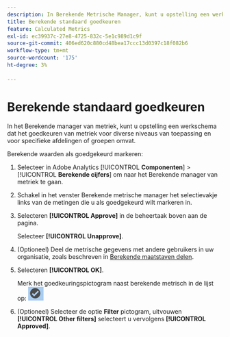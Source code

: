 ```yaml
---
description: In Berekende Metrische Manager, kunt u opstelling een werkschema dat het goedkeuren van metriek voor diverse niveaus van toepassing en voor specifieke afdelingen of groepen omvat.
title: Berekende standaard goedkeuren
feature: Calculated Metrics
exl-id: ec39937c-27e8-4725-832c-5e1c989d1c9f
source-git-commit: 406ed620c880cd48bea17ccc13d0397c18f082b6
workflow-type: tm+mt
source-wordcount: '175'
ht-degree: 3%

---
```


# Berekende standaard goedkeuren

In het Berekende manager van metriek, kunt u opstelling een werkschema dat het goedkeuren van metriek voor diverse niveaus van toepassing en voor specifieke afdelingen of groepen omvat.

Berekende waarden als goedgekeurd markeren:

1. Selecteer in Adobe Analytics [!UICONTROL **Componenten**] > [!UICONTROL **Berekende cijfers**] om naar het Berekende manager van metriek te gaan.

1. Schakel in het venster Berekende metrische manager het selectievakje links van de metingen die u als goedgekeurd wilt markeren in.

1. Selecteren **[!UICONTROL Approve]** in de beheertaak boven aan de pagina.

   Selecteer **[!UICONTROL Unapprove]**.

1. (Optioneel) Deel de metrische gegevens met andere gebruikers in uw organisatie, zoals beschreven in [Berekende maatstaven delen](/help/components/c-calcmetrics/c-workflow/cm-workflow/cm-sharing.md).

1. Selecteren **[!UICONTROL OK]**.

   Merk het goedkeuringspictogram naast berekende metrisch in de lijst op:  ![](assets/cm_approve_icon.png)

1. (Optioneel) Selecteer de optie **Filter** pictogram, uitvouwen **[!UICONTROL Other filters]** selecteert u vervolgens **[!UICONTROL Approved]**.
